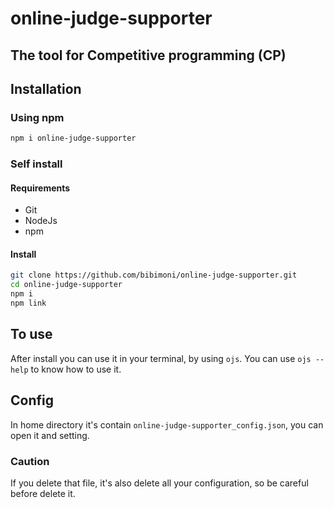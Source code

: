 # online-judge-supporter
The tool for Competitive programming (CP)
---
## Installation
### Using npm
```bash
npm i online-judge-supporter
```
### Self install 
#### Requirements
- Git 
- NodeJs
- npm
#### Install
```bash
git clone https://github.com/bibimoni/online-judge-supporter.git
cd online-judge-supporter
npm i
npm link
```
## To use
After install you can use it in your terminal, by using `ojs`.
You can use `ojs --help` to know how to use it.
## Config 
In home directory it's contain `online-judge-supporter_config.json`, you can open it and setting.
### Caution 
If you delete that file, it's also delete all your configuration, so be careful before delete it.
